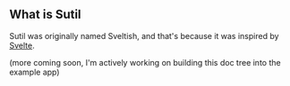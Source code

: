 ## What is Sutil

Sutil was originally named Sveltish, and that's because it was inspired by [Svelte](https://svelte.dev/). 

(more coming soon, I'm actively working on building this doc tree into the example app)
